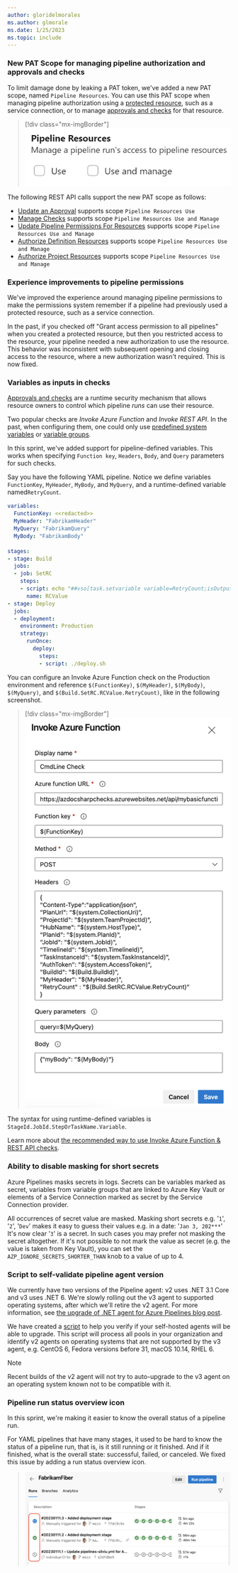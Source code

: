```yaml
---
author: gloridelmorales
ms.author: glmorale
ms.date: 1/25/2023
ms.topic: include
---
```

### New PAT Scope for managing pipeline authorization and approvals and checks

To limit damage done by leaking a PAT token, we've added a new PAT scope, named `Pipeline Resources`. You can use this PAT scope when managing pipeline authorization using a [protected resource](/azure/devops/pipelines/security/resources?view=azure-devops#protected-resources), such as a service connection, or to manage [approvals and checks](/azure/devops/pipelines/process/approvals) for that resource.

> [!div class="mx-imgBorder"]
> ![Pipelines REST API Updates](../../media/215-pipelines-01.png)

The following REST API calls support the new PAT scope as follows:

* [Update an Approval](/rest/api/azure/devops/approvalsandchecks/approvals/update) supports scope `Pipeline Resources Use` 
* [Manage Checks](/rest/api/azure/devops/approvalsandchecks/check-configurations) supports scope `Pipeline Resources Use and Manage` 
* [Update Pipeline Permissions For Resources](/rest/api/azure/devops/approvalsandchecks/pipeline-permissions/update-pipeline-permisions-for-resources) supports scope `Pipeline Resources Use and Manage` 
* [Authorize Definition Resources](/rest/api/azure/devops/build/resources/authorize-definition-resources) supports scope `Pipeline Resources Use and Manage` 
* [Authorize Project Resources](/rest/api/azure/devops/build/authorizedresources/authorize-project-resources) supports scope `Pipeline Resources Use and Manage`

### Experience improvements to pipeline permissions

We've improved the experience around managing pipeline permissions to make the permissions system remember if a pipeline had previously used a protected resource, such as a service connection.

In the past, if you checked off "Grant access permission to all pipelines" when you created a protected resource, but then you restricted access to the resource, your pipeline needed a new authorization to use the resource. This behavior was inconsistent with subsequent opening and closing access to the resource, where a new authorization wasn't required. This is now fixed.
### Variables as inputs in checks

[Approvals and checks](/azure/devops/pipelines/process/approvals) are a runtime security mechanism that allows resource owners to control which pipeline _runs_ can use their resource. 

Two popular checks are _Invoke Azure Function_ and _Invoke REST API_. In the past, when configuring them, one could only use [predefined system variables](/azure/devops/pipelines/build/variables) or [variable groups](/azure/devops/pipelines/library/variable-groups).

In this sprint, we've added support for pipeline-defined variables. This works when specifying `Function key`, `Headers`, `Body`, and `Query` parameters for such checks. 

Say you have the following YAML pipeline. Notice we define variables `FunctionKey`, `MyHeader`, `MyBody`, and `MyQuery`, and a runtime-defined variable named`RetryCount`.

```yaml
variables:
  FunctionKey: <<redacted>>
  MyHeader: "FabrikamHeader"
  MyQuery: "FabrikamQuery"
  MyBody: "FabrikamBody"

stages: 
- stage: Build
  jobs:
  - job: SetRC
    steps:
    - script: echo "##vso[task.setvariable variable=RetryCount;isOutput=true]3"
      name: RCValue
- stage: Deploy
  jobs:
  - deployment: 
    environment: Production
    strategy:
      runOnce:
        deploy:
          steps:
          - script: ./deploy.sh
```
You can configure an Invoke Azure Function check on the Production environment and reference `$(FunctionKey)`, `$(MyHeader)`, `$(MyBody)`, `$(MyQuery)`, and `$(Build.SetRC.RCValue.RetryCount)`, like in the following screenshot.

> [!div class="mx-imgBorder"]
> ![Invoke Azure Function](../../media/215-pipelines-02.png)

The syntax for using runtime-defined variables is `StageId.JobId.StepOrTaskName.Variable`.

Learn more about [the recommended way to use Invoke Azure Function & REST API checks](/azure/devops/pipelines/process/invoke-checks).
### Ability to disable masking for short secrets

Azure Pipelines masks secrets in logs. Secrets can be variables marked as secret, variables from variable groups that are linked to Azure Key Vault or elements of a Service Connection marked as secret by the Service Connection provider.

All occurrences of secret value are masked. Masking short secrets e.g. '`1`', '`2`', '`Dev`' makes it easy to guess their values e.g. in a date: '`Jan 3, 202***`'   
It's now clear '`3`' is a secret. In such cases you may prefer not masking the secret altogether. If it's not possible to not mark the value as secret (e.g. the value is taken from Key Vault), you can set the `AZP_IGNORE_SECRETS_SHORTER_THAN` knob to a value of up to 4.

### Script to self-validate pipeline agent version

We currently have two versions of the Pipeline agent: v2 uses .NET 3.1 Core and v3 uses .NET 6. We're slowly rolling out the v3 agent to supported operating systems, after which we'll retire the v2 agent. For more information, see [the upgrade of .NET agent for Azure Pipelines blog post](https://aka.ms/azdo-pipeline-agent-version).

We have created a [script](https://github.com/microsoft/azure-pipelines-agent/tree/master/tools/FindAgentsNotCompatibleWithAgent) to help you verify if your self-hosted agents will be able to upgrade. This script will process all pools in your organization and identify v2 agents on operating systems that are not supported by the v3 agent, e.g. CentOS 6, Fedora versions before 31, macOS 10.14, RHEL 6.

> [!NOTE]
> Recent builds of the v2 agent will not try to auto-upgrade to the v3 agent on an operating system known not to be compatible with it.

### Pipeline run status overview icon

In this sprint, we're making it easier to know the overall status of a pipeline run. 

For YAML pipelines that have many stages, it used to be hard to know the status of a pipeline run, that is, is it still running or it finished. And if it finished, what is the overall state: successful, failed, or canceled. We fixed this issue by adding a run status overview icon.
> ![Pipeline run status overview icon](../../media/215-pipelines-03.png)
